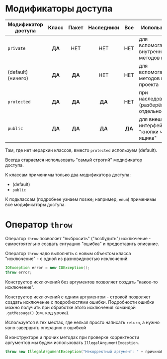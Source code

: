 # Модификаторы доступа

| Модификатор доступа | Класс  | Пакет  | Наследники | Все    | Использование                                    |
| ------------------- | :----: | :----: | :--------: | :----: | ------------------------------------------------ |
| `private`           | **ДА** | НЕТ    | НЕТ        | НЕТ    | для вспомогательных внутренних методов класса    |
| (default) (ничего)  | **ДА** | **ДА** | НЕТ        | НЕТ    | для вспомогательных методов всего проекта        |
| `protected`         | **ДА** | **ДА** | **ДА**     | НЕТ    | при наследовании (разберём отдельно)             |
| `public`            | **ДА** | **ДА** | **ДА**     | **ДА** | для внешнего интерфейса - "кнопки чёрного ящика" |

Там, где нет иерархии классов, вместо `protected` используем (default).

Всегда стараемся использовать "самый строгий" модификатор доступа.

К классам применимы только два модификатора доступа:
- (default)
- `public`

К подклассам (подробнее узнаем позже; например, `enum`) применимы все модификаторы доступа.

# Оператор `throw`

Оператор `throw` позволяет "выбросить" ("возбудить") исключение - самостоятельно создать ситуацию "ошибка" и предоставить описание.

Оператор `throw` надо выполнять с новым объектом класса "исключение" - с одной из разновидностью исключений.
```java
IOException error = new IOException();
throw error;
```

Конструктор исключений без аргументов позволяет создать "какое-то исключение".

Конструктор исключений с одним аргументом - строкой позволяет создать исключение с подробностями ошибки. Подробности ошибки можно получить при обработке этого исключения командой `.getMessage()` (см. код урока).

Используется в тех местах, где нельзя просто написать `return`, а нужно явно завершить операцию с ошибкой

В конструкторе и прочих методах при проверке корректности аргументов мы будем использовать `IllegalArgumentException`.
```java
throw new IllegalArgumentException("Некорректный аргумент: " + причинаОшибки)
```
